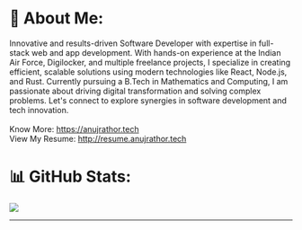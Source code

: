# 💫 About Me:
Innovative and results-driven Software Developer with expertise in full-stack web and app development. With hands-on experience at the Indian Air Force, Digilocker, and multiple freelance projects, I specialize in creating efficient, scalable solutions using modern technologies like React, Node.js, and Rust. Currently pursuing a B.Tech in Mathematics and Computing, I am passionate about driving digital transformation and solving complex problems. Let's connect to explore synergies in software development and tech innovation.<br><br>Know More: https://anujrathor.tech<br>View My Resume: http://resume.anujrathor.tech

# 📊 GitHub Stats:
![](https://github-readme-streak-stats.herokuapp.com/?user=ajr09182&theme=dark&hide_border=false)<br/>

---
<!--- [![](https://visitcount.itsvg.in/api?id=ajr09182&icon=0&color=0)](https://visitcount.itsvg.in) -->
